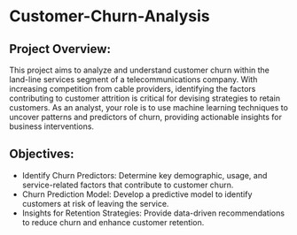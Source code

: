 # Customer-Churn-Analysis

## Project Overview:

This project aims to analyze and understand customer churn within the land-line services segment of a telecommunications company. With increasing competition from cable providers, identifying the factors contributing to customer attrition is critical for devising strategies to retain customers. As an analyst, your role is to use machine learning techniques to uncover patterns and predictors of churn, providing actionable insights for business interventions.

## Objectives:

- Identify Churn Predictors: Determine key demographic, usage, and service-related factors that contribute to customer churn.
- Churn Prediction Model: Develop a predictive model to identify customers at risk of leaving the service.
- Insights for Retention Strategies: Provide data-driven recommendations to reduce churn and enhance customer retention.
